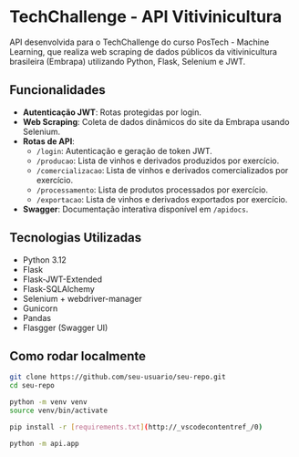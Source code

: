 # TechChallenge - API Vitivinicultura

API desenvolvida para o TechChallenge do curso PosTech - Machine Learning, que realiza web scraping de dados públicos da vitivinicultura brasileira (Embrapa) utilizando Python, Flask, Selenium e JWT.

## Funcionalidades

- **Autenticação JWT**: Rotas protegidas por login.
- **Web Scraping**: Coleta de dados dinâmicos do site da Embrapa usando Selenium.
- **Rotas de API**:
  - `/login`: Autenticação e geração de token JWT.
  - `/producao`: Lista de vinhos e derivados produzidos por exercício.
  - `/comercializacao`: Lista de vinhos e derivados comercializados por exercício.
  - `/processamento`: Lista de produtos processados por exercício.
  - `/exportacao`: Lista de vinhos e derivados exportados por exercício.
- **Swagger**: Documentação interativa disponível em `/apidocs`.

## Tecnologias Utilizadas

- Python 3.12
- Flask
- Flask-JWT-Extended
- Flask-SQLAlchemy
- Selenium + webdriver-manager
- Gunicorn
- Pandas
- Flasgger (Swagger UI)

## Como rodar localmente

```bash
git clone https://github.com/seu-usuario/seu-repo.git
cd seu-repo

python -m venv venv
source venv/bin/activate

pip install -r [requirements.txt](http://_vscodecontentref_/0)

python -m api.app
